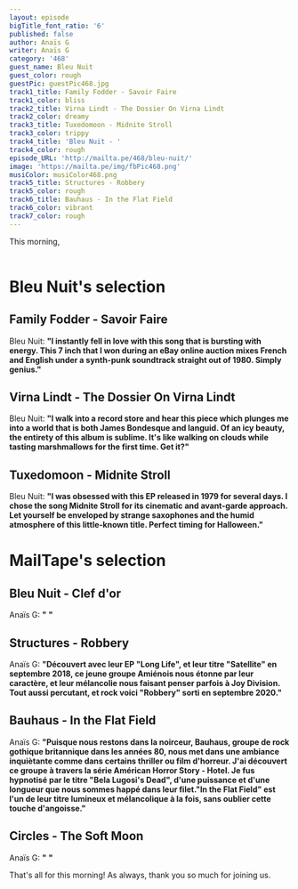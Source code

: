 ```yaml
---
layout: episode
bigTitle_font_ratio: '6'
published: false
author: Anaïs G
writer: Anaïs G
category: '468'
guest_name: Bleu Nuit
guest_color: rough
guestPic: guestPic468.jpg
track1_title: Family Fodder - Savoir Faire
track1_color: bliss
track2_title: Virna Lindt - The Dossier On Virna Lindt
track2_color: dreamy
track3_title: Tuxedomoon - Midnite Stroll
track3_color: trippy
track4_title: 'Bleu Nuit - '
track4_color: rough
episode_URL: 'http://mailta.pe/468/bleu-nuit/'
image: 'https://mailta.pe/img/fbPic468.png'
musiColor: musiColor468.png
track5_title: Structures - Robbery
track5_color: rough
track6_title: Bauhaus - In the Flat Field
track6_color: vibrant
track7_color: rough
---
```

<p id="introduction"> This morning, 
    <br><br>
 

# Bleu Nuit's selection

## Family Fodder - Savoir Faire 
Bleu Nuit: **"**I instantly fell in love with this song that is bursting with energy. This 7 inch that I won during an eBay online auction mixes French and English under a synth-punk soundtrack straight out of 1980. Simply genius.**"**

## Virna Lindt - The Dossier On Virna Lindt 
Bleu Nuit: **"**I walk into a record store and hear this piece which plunges me into a world that is both James Bondesque and languid. Of an icy beauty, the entirety of this album is sublime. It's like walking on clouds while tasting marshmallows for the first time. Get it?**"**

## Tuxedomoon - Midnite Stroll
Bleu Nuit: **"**I was obsessed with this EP released in 1979 for several days. I chose the song Midnite Stroll for its cinematic and avant-garde approach. Let yourself be enveloped by strange saxophones and the humid atmosphere of this little-known title. Perfect timing for Halloween.**"**


# MailTape's selection

## Bleu Nuit - Clef d'or
Anaïs G: **"** **"**

## Structures - Robbery
Anaïs G: **"**Découvert avec leur EP "Long Life", et leur titre "Satellite" en septembre 2018, ce jeune groupe Amiénois nous étonne par leur caractère, et leur mélancolie nous faisant penser parfois à Joy Division. Tout aussi percutant, et rock voici "Robbery" sorti en septembre 2020.**"**

## Bauhaus - In the Flat Field
Anaïs G: **"**Puisque nous restons dans la noirceur, Bauhaus, groupe de rock gothique britannique dans les années 80, nous met dans une ambiance inquiètante comme dans certains thriller ou film d'horreur. J'ai découvert ce groupe à travers la série Américan Horror Story - Hotel. Je fus hypnotisé par le titre "Bela Lugosi's Dead", d'une puissance et d'une longueur que nous sommes happé dans leur filet."In the Flat Field" est l'un de leur titre lumineux et mélancolique à la fois, sans oublier cette touche d'angoisse.**"**

## Circles - The Soft Moon
Anaïs G: **"** **"**

<p id="outroduction">That's all for this morning! As always, thank you so much for joining us.</p>